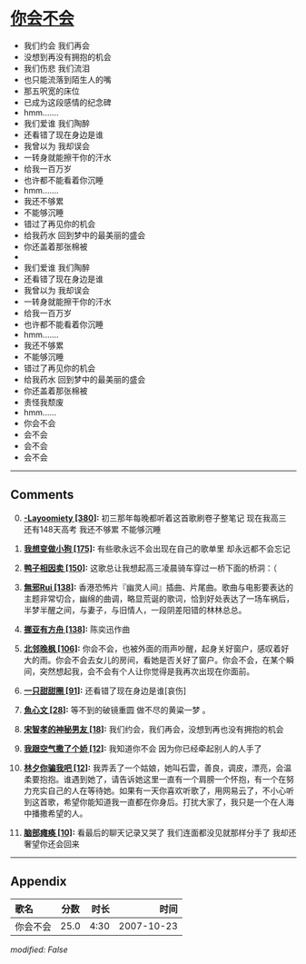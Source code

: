 # [你会不会](https://music.163.com/song?id=65369)

* 我们约会 我们再会
* 没想到再没有拥抱的机会
* 我们伤悲 我们流泪
* 也只能流落到陌生人的嘴
* 那五呎宽的床位
* 已成为这段感情的纪念碑
* hmm.......
* 我们爱谁 我们陶醉
* 还看错了现在身边是谁
* 我曾以为 我却误会
* 一转身就能擦干你的汗水
* 给我一百万岁
* 也许都不能看着你沉睡
* hmm.......
* 我还不够累
* 不能够沉睡
* 错过了再见你的机会
* 给我药水 回到梦中的最美丽的盛会
* 你还盖着那张棉被
* 
* 我们爱谁 我们陶醉
* 还看错了现在身边是谁
* 我曾以为 我却误会
* 一转身就能擦干你的汗水
* 给我一百万岁
* 也许都不能看着你沉睡
* hmm.......
* 我还不够累
* 不能够沉睡
* 错过了再见你的机会
* 给我药水 回到梦中的最美丽的盛会
* 你还盖着那张棉被
* 责怪我颓废
* hmm......
* 你会不会
* 会不会
* 会不会
* 会不会


---

## Comments
0. **[-Layoomiety \[380\]](https://music.163.com/#/user/home?id=80736616):** 初三那年每晚都听着这首歌刷卷子整笔记 现在我高三 还有148天高考 我还不够累 不能够沉睡

1. **[我想变做小狗 \[175\]](https://music.163.com/#/user/home?id=40576022):** 有些歌永远不会出现在自己的歌单里 却永远都不会忘记

2. **[鸭子相因卖 \[150\]](https://music.163.com/#/user/home?id=7314155):** 这歌总让我想起高三凌晨骑车穿过一桥下面的桥洞：（

3. **[無邪Rui \[138\]](https://music.163.com/#/user/home?id=93056000):** 香港恐怖片『幽灵人间』插曲、片尾曲。歌曲与电影要表达的主题非常切合，幽绵的曲调，略显荒诞的歌词，恰到好处表达了一场车祸后，半梦半醒之间，与妻子，与旧情人，一段阴差阳错的林林总总。

4. **[挪亚有方舟 \[138\]](https://music.163.com/#/user/home?id=17906192):** 陈奕迅作曲

5. **[北邻晚枫 \[106\]](https://music.163.com/#/user/home?id=51554140):** 你会不会，也被外面的雨声吵醒，起身关好窗户，感叹着好大的雨。你会不会去女儿的房间，看她是否关好了窗户。你会不会，在某个瞬间，突然想起我，会不会有个人让你觉得是我再次出现在你面前。

6. **[一只甜甜圈 \[91\]](https://music.163.com/#/user/home?id=65253060):** 还看错了现在身边是谁[哀伤]

7. **[魚心文 \[28\]](https://music.163.com/#/user/home?id=255858532):** 等不到的破镜重圆 做不尽的黄粱一梦 ​​​。

8. **[宋智孝的神秘男友 \[18\]](https://music.163.com/#/user/home?id=263482635):** 我们约会，我们再会，没想到再也没有拥抱的机会

9. **[我跟空气撒了个娇 \[12\]](https://music.163.com/#/user/home?id=455843590):** 我知道你不会 因为你已经牵起别人的人手了

10. **[林夕你骗我吧 \[12\]](https://music.163.com/#/user/home?id=420313965):** 我弄丢了一个姑娘，她叫石雲，善良，调皮，漂亮，会温柔要抱抱。谁遇到她了，请告诉她这里一直有一个肩膀一个怀抱，有一个在努力充实自己的人在等待她。如果有一天你喜欢听歌了，用网易云了，不小心听到这首歌，希望你能知道我一直都在你身后。打扰大家了，我只是一个在人海中播撒希望的人。

11. **[脑部瘫痪 \[10\]](https://music.163.com/#/user/home?id=270699328):** 看最后的聊天记录又哭了 我们连面都没见就那样分手了 我却还奢望你还会回来



---

## Appendix

|歌名|分数|时长|时间|
|:---|:---:|---:|---:|
|你会不会|25.0|4:30|2007-10-23

*modified: False*
